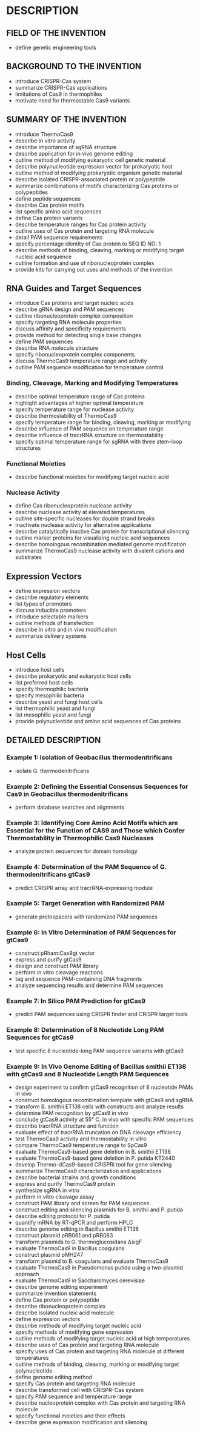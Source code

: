 # DESCRIPTION

## FIELD OF THE INVENTION

- define genetic engineering tools

## BACKGROUND TO THE INVENTION

- introduce CRISPR-Cas system
- summarize CRISPR-Cas applications
- limitations of Cas9 in thermophiles
- motivate need for thermostable Cas9 variants

## SUMMARY OF THE INVENTION

- introduce ThermoCas9
- describe in vitro activity
- describe importance of sgRNA structure
- describe application for in vivo genome editing
- outline method of modifying eukaryotic cell genetic material
- describe polynucleotide expression vector for prokaryotic host
- outline method of modifying prokaryotic organism genetic material
- describe isolated CRISPR-associated protein or polypeptide
- summarize combinations of motifs characterizing Cas proteins or polypeptides
- define peptide sequences
- describe Cas protein motifs
- list specific amino acid sequences
- define Cas protein variants
- describe temperature ranges for Cas protein activity
- outline uses of Cas protein and targeting RNA molecule
- detail PAM sequence requirements
- specify percentage identity of Cas protein to SEQ ID NO: 1
- describe methods of binding, cleaving, marking or modifying target nucleic acid sequence
- outline formation and use of ribonucleoprotein complex
- provide kits for carrying out uses and methods of the invention

## RNA Guides and Target Sequences

- introduce Cas proteins and target nucleic acids
- describe gRNA design and PAM sequences
- outline ribonucleoprotein complex composition
- specify targeting RNA molecule properties
- discuss affinity and specificity requirements
- provide method for detecting single base changes
- define PAM sequences
- describe RNA molecule structure
- specify ribonucleoprotein complex components
- discuss ThermoCas9 temperature range and activity
- outline PAM sequence modification for temperature control

### Binding, Cleavage, Marking and Modifying Temperatures

- describe optimal temperature range of Cas proteins
- highlight advantages of higher optimal temperature
- specify temperature range for nuclease activity
- describe thermostability of ThermoCas9
- specify temperature range for binding, cleaving, marking or modifying
- describe influence of PAM sequence on temperature range
- describe influence of tracrRNA structure on thermostability
- specify optimal temperature range for sgRNA with three stem-loop structures

### Functional Moieties

- describe functional moieties for modifying target nucleic acid

### Nuclease Activity

- define Cas ribonucleoprotein nuclease activity
- describe nuclease activity at elevated temperatures
- outline site-specific nucleases for double strand breaks
- inactivate nuclease activity for alternative applications
- describe catalytically inactive Cas protein for transcriptional silencing
- outline marker proteins for visualizing nucleic acid sequences
- describe homologous recombination mediated genome modification
- summarize ThermoCas9 nuclease activity with divalent cations and substrates

## Expression Vectors

- define expression vectors
- describe regulatory elements
- list types of promoters
- discuss inducible promoters
- introduce selectable markers
- outline methods of transfection
- describe in vitro and in vivo modification
- summarize delivery systems

## Host Cells

- introduce host cells
- describe prokaryotic and eukaryotic host cells
- list preferred host cells
- specify thermophilic bacteria
- specify mesophilic bacteria
- describe yeast and fungi host cells
- list thermophilic yeast and fungi
- list mesophilic yeast and fungi
- provide polynucleotide and amino acid sequences of Cas proteins

## DETAILED DESCRIPTION

### Example 1: Isolation of Geobacillus thermodenitrificans

- isolate G. thermodenitrificans

### Example 2: Defining the Essential Consensus Sequences for Cas9 in Geobacillus thermodenitrificans

- perform database searches and alignments

### Example 3: Identifying Core Amino Acid Motifs which are Essential for the Function of CAS9 and Those which Confer Thermostability in Thermophilic Cas9 Nucleases

- analyze protein sequences for domain homology

### Example 4: Determination of the PAM Sequence of G. thermodenitrificans gtCas9

- predict CRISPR array and tracrRNA-expressing module

### Example 5: Target Generation with Randomized PAM

- generate protospacers with randomized PAM sequences

### Example 6: In Vitro Determination of PAM Sequences for gtCas9

- construct pRham:Cas9gt vector
- express and purify gtCas9
- design and construct PAM library
- perform in vitro cleavage reactions
- tag and sequence PAM-containing DNA fragments
- analyze sequencing results and determine PAM sequences

### Example 7: In Silico PAM Prediction for gtCas9

- predict PAM sequences using CRISPR finder and CRISPR target tools

### Example 8: Determination of 8 Nucleotide Long PAM Sequences for gtCas9

- test specific 8 nucleotide-long PAM sequence variants with gtCas9

### Example 9: In Vivo Genome Editing of Bacillus smithii ET138 with gtCas9 and 8 Nucleotide Length PAM Sequences

- design experiment to confirm gtCas9 recognition of 8 nucleotide PAMs in vivo
- construct homologous recombination template with gtCas9 and sgRNA
- transform B. smithii ET138 cells with constructs and analyze results
- determine PAM recognition by gtCas9 in vivo
- conclude gtCas9 activity at 55° C. in vivo with specific PAM sequences
- describe tracrRNA structure and function
- evaluate effect of tracrRNA truncation on DNA cleavage efficiency
- test ThermoCas9 activity and thermostability in vitro
- compare ThermoCas9 temperature range to SpCas9
- evaluate ThermoCas9-based gene deletion in B. smithii ET138
- evaluate ThermoCas9-based gene deletion in P. putida KT2440
- develop Thermo-dCas9-based CRISPRi tool for gene silencing
- summarize ThermoCas9 characterization and applications
- describe bacterial strains and growth conditions
- express and purify ThermoCas9 protein
- synthesize sgRNA in vitro
- perform in vitro cleavage assay
- construct PAM library and screen for PAM sequences
- construct editing and silencing plasmids for B. smithii and P. putida
- describe editing protocol for P. putida
- quantify mRNA by RT-qPCR and perform HPLC
- describe genome editing in Bacillus smithii ET138
- construct plasmid pRB061 and pRB063
- transform plasmids to G. thermoglucosidans ΔsigF
- evaluate ThermoCas9 in Bacillus coagulans
- construct plasmid pMH247
- transform plasmid to B. coagulans and evaluate ThermoCas9
- evaluate ThermoCas9 in Pseudomonas putida using a two-plasmid approach
- evaluate ThermoCas9 in Saccharomyces cerevisiae
- describe genome editing experiment
- summarize invention statements
- define Cas protein or polypeptide
- describe ribonucleoprotein complex
- describe isolated nucleic acid molecule
- define expression vectors
- describe methods of modifying target nucleic acid
- specify methods of modifying gene expression
- outline methods of modifying target nucleic acid at high temperatures
- describe uses of Cas protein and targeting RNA molecule
- specify uses of Cas protein and targeting RNA molecule at different temperatures
- outline methods of binding, cleaving, marking or modifying target polynucleotide
- define genome editing method
- specify Cas protein and targeting RNA molecule
- describe transformed cell with CRISPR-Cas system
- specify PAM sequence and temperature range
- describe nucleoprotein complex with Cas protein and targeting RNA molecule
- specify functional moieties and their effects
- describe gene expression modification and silencing

